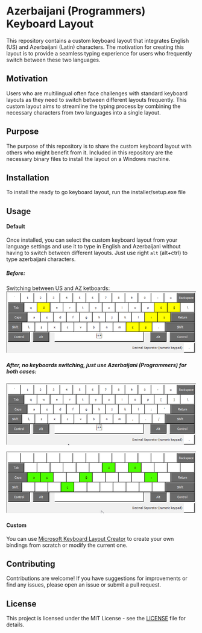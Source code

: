 # Azerbaijani (Programmers) Keyboard Layout

This repository contains a custom keyboard layout that integrates English (US) and Azerbaijani (Latin) characters. The motivation for creating this layout is to provide a seamless typing experience for users who frequently switch between these two languages.

## Motivation

Users who are multilingual often face challenges with standard keyboard layouts as they need to switch between different layouts frequently. This custom layout aims to streamline the typing process by combining the necessary characters from two languages into a single layout.

## Purpose

The purpose of this repository is to share the custom keyboard layout with others who might benefit from it. Included in this repository are the necessary binary files to install the layout on a Windows machine.

## Installation

To install the ready to go keyboard layout, run the installer/setup.exe file

## Usage

#### Default
Once installed, you can select the custom keyboard layout from your language settings and use it to type in English and Azerbaijani without having to switch between different layouts.
Just use right `alt` (alt+ctrl) to type azerbaijani characters.
##### Before:
Switching between US and AZ ketboards:
![Installation Step 1](images/default_az_latin.png)
##### After, no keyboards switching, just use Azerbaijani (Programmers) for both cases:
![Without right alt pressed](images/default_english_us.png)

![With right alt pressed](images/custom_az_programmers.png)


#### Custom
You can use [Microsoft Keyboard Layout Creator](https://www.microsoft.com/en-us/download/details.aspx?id=102134) to create your own bindings from scratch or modify the current one.

## Contributing

Contributions are welcome! If you have suggestions for improvements or find any issues, please open an issue or submit a pull request.

## License

This project is licensed under the MIT License - see the [LICENSE](LICENSE) file for details.

